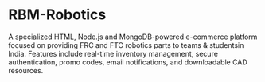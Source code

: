 # RBM-Robotics
 A specialized HTML, Node.js and MongoDB-powered e-commerce platform focused on providing FRC and FTC robotics parts to teams & studentsin India. Features include real-time inventory management, secure authentication, promo codes, email notifications, and downloadable CAD resources.
